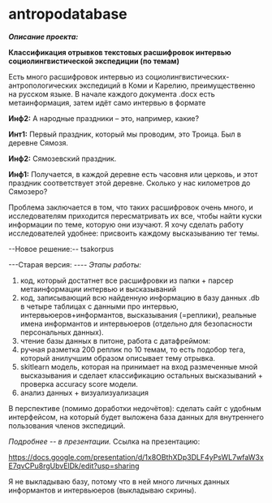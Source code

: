 # antropodatabase
<b><i>Описание проекта: </i> </b>

<b> Классификация отрывков текстовых расшифровок интервью социолингвистической экспедиции (по темам)</b>

Есть много расшифровок интервью из социолингвистических-антропологических экспедиций в Коми и Карелию, преимущественно на русском языке. В начале каждого документа .docx есть метаинформация, затем идёт само интервью в формате


<b>Инф2:</b> А народные праздники – это, например, какие?

<b>Инт1:</b> Первый праздник, который мы проводим, это Троица. Был в деревне Сямозя.

<b>Инф2:</b> Сямозевский праздник.

<b>Инф1:</b> Получается, в каждой деревне есть часовня или церковь, и этот праздник соответствует этой деревне. Сколько у нас километров до Сямозеро?


Проблема заключается в том, что таких расшифровок очень много, и исследователям приходится пересматривать их все, чтобы найти куски информации по теме, которую они изучают. Я хочу сделать работу исследователей удобнее: присвоить каждому высказыванию тег темы.

--Новое решение:--
tsakorpus


---Старая версия: ----
<i> Этапы работы: </i> 
1) код, который достатнет все расшифровки из папки + парсер метаинформации интервью и высказываний
2) код, записывающий всю найденную информацию в базу данных .db в четыре таблицах с данными про интервью, интервьюеров+информантов, высказывания (=реплики), реальные имена информантов и интервьюеров (отдельно для безопасности персональных данных).
3) чтение базы данных в питоне, работа с датафреймом:
4) ручная разметка 200 реплик по 10 темам, то есть подобор тега, который анилучшим образом описывает тему отрывка.
5) skitlearn модель, которая на принимает на вход размеченные мной высказывания и сделает классификацию остальных высказываний + проверка accuracy score модели.
4) анализ данных + визуализуализация

В перспективе (помимо доработки недочётов):
сделать сайт с удобным интерфейсом, на который будет выложена база данных для внутреннего пользования членов экспедиций.

<i> Подробнее -- в презентации.</i> 
Ссылка на презентацию:

https://docs.google.com/presentation/d/1x8OBthXDp3DLF4yPsWL7wfaW3xE7qvCPu8rgUbvElDk/edit?usp=sharing

Я не выкладываю базу, потому что в ней много личных данных информантов и интервьюеров (выкладываю скрины).
